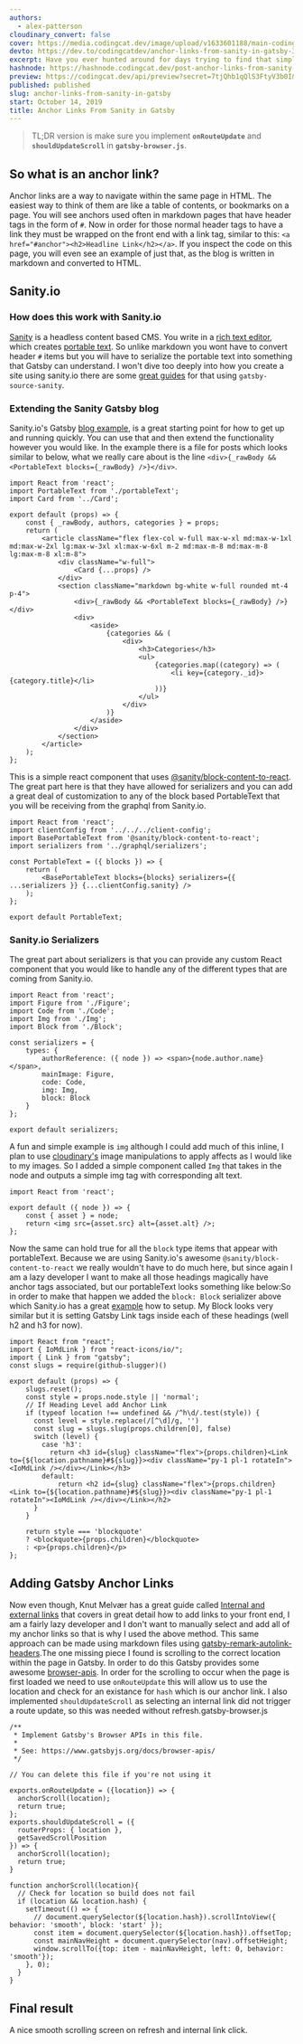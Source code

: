 ```yaml
---
authors:
  - alex-patterson
cloudinary_convert: false
cover: https://media.codingcat.dev/image/upload/v1633601188/main-codingcatdev-photo/lxr4hrhmfxa3rb4bilsf.png
devto: https://dev.to/codingcatdev/anchor-links-from-sanity-in-gatsby-320n
excerpt: Have you ever hunted around for days trying to find that simple package for adding anchor links to your Gatsby blog? It is easier than you might think, and you don't need a package!
hashnode: https://hashnode.codingcat.dev/post-anchor-links-from-sanity-in-gatsby
preview: https://codingcat.dev/api/preview?secret=7tjQhb1qQlS3FtyV3b0I&selectionType=post&selectionSlug=anchor-links-from-sanity-in-gatsby&_id=b4f07492416943ec8640a882f085b31d
published: published
slug: anchor-links-from-sanity-in-gatsby
start: October 14, 2019
title: Anchor Links From Sanity in Gatsby
---
```


> TL;DR version is make sure you implement **`onRouteUpdate`** and **`shouldUpdateScroll`** in **`gatsby-browser.js`**.

## So what is an anchor link?

Anchor links are a way to navigate within the same page in HTML. The easiest way to think of them are like a table of contents, or bookmarks on a page. You will see anchors used often in markdown pages that have header tags in the form of `#`. Now in order for those normal header tags to have a link they must be wrapped on the front end with a link tag, similar to this: `<a href="#anchor"><h2>Headline Link</h2></a>`. If you inspect the code on this page, you will even see an example of just that, as the blog is written in markdown and converted to HTML.

## Sanity.io

### How does this work with Sanity.io

[Sanity](https://www.sanity.io/) is a headless content based CMS. You write in a [rich text editor](https://www.sanity.io/docs/what-you-need-to-know-about-block-text), which creates [portable text](https://www.portabletext.org/). So unlike markdown you wont have to convert header `#` items but you will have to serialize the portable text into something that Gatsby can understand. I won't dive too deeply into how you create a site using sanity.io there are some [great guides](https://www.gatsbyjs.org/packages/gatsby-source-sanity/?=sanity#gatsby-source-sanity) for that using `gatsby-source-sanity`.

### Extending the Sanity Gatsby blog

Sanity.io's Gatsby [blog example](https://www.sanity.io/guides/the-blog-template), is a great starting point for how to get up and running quickly. You can use that and then extend the functionality however you would like. In the example there is a file for posts which looks similar to below, what we really care about is the line `<div>{_rawBody && <PortableText blocks={_rawBody} />}</div>`.

```tsx
import React from 'react';
import PortableText from './portableText';
import Card from '../Card';

export default (props) => {
	const { _rawBody, authors, categories } = props;
	return (
		<article className="flex flex-col w-full max-w-xl md:max-w-1xl md:max-w-2xl lg:max-w-3xl xl:max-w-6xl m-2 md:max-m-8 md:max-m-8 lg:max-m-8 xl:m-8">
			<div className="w-full">
				<Card {...props} />
			</div>
			<section className="markdown bg-white w-full rounded mt-4 p-4">
				<div>{_rawBody && <PortableText blocks={_rawBody} />}</div>
				<div>
					<aside>
						{categories && (
							<div>
								<h3>Categories</h3>
								<ul>
									{categories.map((category) => (
										<li key={category._id}>{category.title}</li>
									))}
								</ul>
							</div>
						)}
					</aside>
				</div>
			</section>
		</article>
	);
};
```

This is a simple react component that uses [@sanity/block-content-to-react](https://github.com/sanity-io/block-content-to-react). The great part here is that they have allowed for serializers and you can add a great deal of customization to any of the block based PortableText that you will be receiving from the graphql from Sanity.io.

```tsx
import React from 'react';
import clientConfig from '../../../client-config';
import BasePortableText from '@sanity/block-content-to-react';
import serializers from '../graphql/serializers';

const PortableText = ({ blocks }) => {
	return (
		<BasePortableText blocks={blocks} serializers={{ ...serializers }} {...clientConfig.sanity} />
	);
};

export default PortableText;
```

### Sanity.io Serializers

The great part about serializers is that you can provide any custom React component that you would like to handle any of the different types that are coming from Sanity.io.

```tsx
import React from 'react';
import Figure from './Figure';
import Code from './Code';
import Img from './Img';
import Block from './Block';

const serializers = {
	types: {
		authorReference: ({ node }) => <span>{node.author.name}</span>,
		mainImage: Figure,
		code: Code,
		img: Img,
		block: Block
	}
};

export default serializers;
```

A fun and simple example is `img` although I could add much of this inline, I plan to use [cloudinary's](http://cloudinary.com/) image manipulations to apply affects as I would like to my images. So I added a simple component called `Img` that takes in the node and outputs a simple img tag with corresponding alt text.

```tsx
import React from 'react';

export default ({ node }) => {
	const { asset } = node;
	return <img src={asset.src} alt={asset.alt} />;
};
```

Now the same can hold true for all the `block` type items that appear with portableText. Because we are using Sanity.io's awesome `@sanity/block-content-to-react` we really wouldn't have to do much here, but since again I am a lazy developer I want to make all those headings magically have anchor tags associated, but our portableText looks something like below:So in order to make that happen we added the `block: Block` serializer above which Sanity.io has a great [example](https://github.com/sanity-io/block-content-to-react#customizing-default-serializer-for-block-type) how to setup. My Block looks very similar but it is setting Gatsby Link tags inside each of these headings (well h2 and h3 for now).

```tsx
import React from "react";
import { IoMdLink } from "react-icons/io/";
import { Link } from "gatsby";
const slugs = require(github-slugger)()

export default (props) => {
    slugs.reset();
    const style = props.node.style || 'normal';
    // If Heading Level add Anchor Link
    if (typeof location !== undefined && /^h\d/.test(style)) {
      const level = style.replace(/[^\d]/g, '')
      const slug = slugs.slug(props.children[0], false)
      switch (level) {
        case 'h3':
          return <h3 id={slug} className="flex">{props.children}<Link to={${location.pathname}#${slug}}><div className="py-1 pl-1 rotateIn"><IoMdLink /></div></Link></h3>
        default:
            return <h2 id={slug} className="flex">{props.children}<Link to={${location.pathname}#${slug}}><div className="py-1 pl-1 rotateIn"><IoMdLink /></div></Link></h2>
      }
    }

    return style === 'blockquote'
    ? <blockquote>{props.children}</blockquote>
    : <p>{props.children}</p>
};

```

## Adding Gatsby Anchor Links

Now even though, Knut Melvær has a great guide called [Internal and external links](https://www.sanity.io/guides/portable-text-internal-and-external-links) that covers in great detail how to add links to your front end, I am a fairly lazy developer and I don't want to manually select and add all of my anchor links so that is why I used the above method. This same approach can be made using markdown files using [gatsby-remark-autolink-headers](https://www.gatsbyjs.org/packages/gatsby-remark-autolink-headers/?=remark).The one missing piece I found is scrolling to the correct location within the page in Gatsby. In order to do this Gatsby provides some awesome [browser-apis](https://www.gatsbyjs.org/docs/browser-apis/). In order for the scrolling to occur when the page is first loaded we need to use `onRouteUpdate` this will allow us to use the location and check for an existance for `hash` which is our anchor link. I also implemented `shouldUpdateScroll` as selecting an internal link did not trigger a route update, so this was needed without refresh.gatsby-browser.js

```tsx
/**
 * Implement Gatsby's Browser APIs in this file.
 *
 * See: https://www.gatsbyjs.org/docs/browser-apis/
 */

// You can delete this file if you're not using it

exports.onRouteUpdate = ({location}) => {
  anchorScroll(location);
  return true;
};
exports.shouldUpdateScroll = ({
  routerProps: { location },
  getSavedScrollPosition
}) => {
  anchorScroll(location);
  return true;
}

function anchorScroll(location){
  // Check for location so build does not fail
  if (location && location.hash) {
    setTimeout(() => {
      // document.querySelector(${location.hash}).scrollIntoView({ behavior: 'smooth', block: 'start' });
      const item = document.querySelector(${location.hash}).offsetTop;
      const mainNavHeight = document.querySelector(nav).offsetHeight;
      window.scrollTo({top: item - mainNavHeight, left: 0, behavior: 'smooth'});
    }, 0);
  }
}

```

## Final result

A nice smooth scrolling screen on refresh and internal link click.

